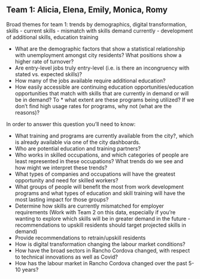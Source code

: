 ## Team 1: Alicia, Elena, Emily, Monica, Romy

Broad themes for team 1: trends by demographics, digital transformation, skills - current skills - mismatch with skills demand currently - development of additional skills, education training

* What are the demographic factors that show a statistical relationship with unemployment amongst city residents? What positions show a higher rate of turnover?
* Are entry-level jobs truly entry-level (i.e. is there an incongruency with stated vs. expected skills)? 
* How many of the jobs available require additional education?
* How easily accessible are continuing education opportunities/education opportunities that match with skills that are currently in demand or will be in demand? To * what extent are these programs being utilized? If we don’t find high usage rates for programs, why not (what are the reasons)?

In order to answer this question you’ll need to know: 
* What training and programs are currently available from the city?, which is already available via one of the city dashboards.
* Who are potential education and training partners?
* Who works in skilled occupations, and which categories of people are least represented in these occupations? What trends do we see and how might we interpret these trends?
* What types of companies and occupations will have the greatest opportunity and need for skilled workers?
* What groups of people will benefit the most from work development programs and what types of education and skill training will have the most lasting impact for those groups?
* Determine how skills are currently mismatched for employer requirements (Work with Team 2 on this data, especially if you’re wanting to explore which skills will be in greater demand in the future - recommendations to upskill residents should target projected skills in demand)
* Provide recommendations to retrain/upskill residents
* How is digital transformation changing the labour market conditions? 
* How have the broad sectors in Rancho Cordova changed, with respect to technical innovations as well as Covid?
* How has the labour market in Rancho Cordova changed over the past 5-10 years?
